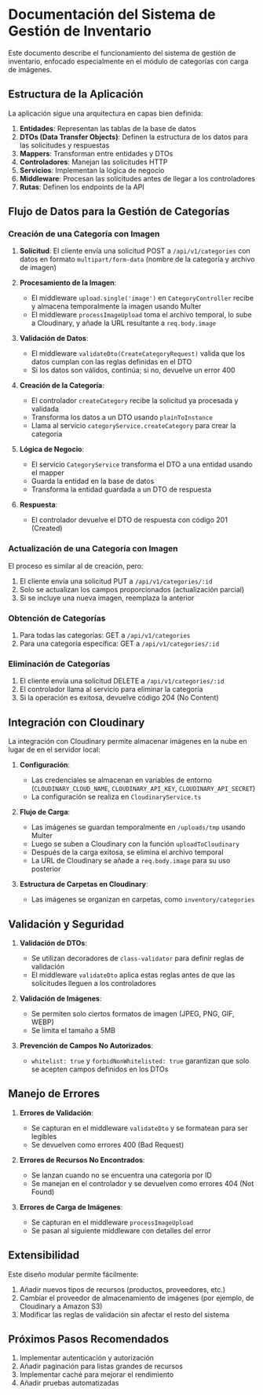 # Documentación del Sistema de Gestión de Inventario

Este documento describe el funcionamiento del sistema de gestión de inventario, enfocado especialmente en el módulo de categorías con carga de imágenes.

## Estructura de la Aplicación

La aplicación sigue una arquitectura en capas bien definida:

1. **Entidades**: Representan las tablas de la base de datos
2. **DTOs (Data Transfer Objects)**: Definen la estructura de los datos para las solicitudes y respuestas
3. **Mappers**: Transforman entre entidades y DTOs
4. **Controladores**: Manejan las solicitudes HTTP
5. **Servicios**: Implementan la lógica de negocio
6. **Middleware**: Procesan las solicitudes antes de llegar a los controladores
7. **Rutas**: Definen los endpoints de la API

## Flujo de Datos para la Gestión de Categorías

### Creación de una Categoría con Imagen

1. **Solicitud**: El cliente envía una solicitud POST a `/api/v1/categories` con datos en formato `multipart/form-data` (nombre de la categoría y archivo de imagen)

2. **Procesamiento de la Imagen**:

   - El middleware `upload.single('image')` en `CategoryController` recibe y almacena temporalmente la imagen usando Multer
   - El middleware `processImageUpload` toma el archivo temporal, lo sube a Cloudinary, y añade la URL resultante a `req.body.image`

3. **Validación de Datos**:

   - El middleware `validateDto(CreateCategoryRequest)` valida que los datos cumplan con las reglas definidas en el DTO
   - Si los datos son válidos, continúa; si no, devuelve un error 400

4. **Creación de la Categoría**:

   - El controlador `createCategory` recibe la solicitud ya procesada y validada
   - Transforma los datos a un DTO usando `plainToInstance`
   - Llama al servicio `categoryService.createCategory` para crear la categoría

5. **Lógica de Negocio**:

   - El servicio `CategoryService` transforma el DTO a una entidad usando el mapper
   - Guarda la entidad en la base de datos
   - Transforma la entidad guardada a un DTO de respuesta

6. **Respuesta**:
   - El controlador devuelve el DTO de respuesta con código 201 (Created)

### Actualización de una Categoría con Imagen

El proceso es similar al de creación, pero:

1. El cliente envía una solicitud PUT a `/api/v1/categories/:id`
2. Solo se actualizan los campos proporcionados (actualización parcial)
3. Si se incluye una nueva imagen, reemplaza la anterior

### Obtención de Categorías

1. Para todas las categorías: GET a `/api/v1/categories`
2. Para una categoría específica: GET a `/api/v1/categories/:id`

### Eliminación de Categorías

1. El cliente envía una solicitud DELETE a `/api/v1/categories/:id`
2. El controlador llama al servicio para eliminar la categoría
3. Si la operación es exitosa, devuelve código 204 (No Content)

## Integración con Cloudinary

La integración con Cloudinary permite almacenar imágenes en la nube en lugar de en el servidor local:

1. **Configuración**:

   - Las credenciales se almacenan en variables de entorno (`CLOUDINARY_CLOUD_NAME`, `CLOUDINARY_API_KEY`, `CLOUDINARY_API_SECRET`)
   - La configuración se realiza en `CloudinaryService.ts`

2. **Flujo de Carga**:

   - Las imágenes se guardan temporalmente en `/uploads/tmp` usando Multer
   - Luego se suben a Cloudinary con la función `uploadToCloudinary`
   - Después de la carga exitosa, se elimina el archivo temporal
   - La URL de Cloudinary se añade a `req.body.image` para su uso posterior

3. **Estructura de Carpetas en Cloudinary**:
   - Las imágenes se organizan en carpetas, como `inventory/categories`

## Validación y Seguridad

1. **Validación de DTOs**:

   - Se utilizan decoradores de `class-validator` para definir reglas de validación
   - El middleware `validateDto` aplica estas reglas antes de que las solicitudes lleguen a los controladores

2. **Validación de Imágenes**:

   - Se permiten solo ciertos formatos de imagen (JPEG, PNG, GIF, WEBP)
   - Se limita el tamaño a 5MB

3. **Prevención de Campos No Autorizados**:
   - `whitelist: true` y `forbidNonWhitelisted: true` garantizan que solo se acepten campos definidos en los DTOs

## Manejo de Errores

1. **Errores de Validación**:

   - Se capturan en el middleware `validateDto` y se formatean para ser legibles
   - Se devuelven como errores 400 (Bad Request)

2. **Errores de Recursos No Encontrados**:

   - Se lanzan cuando no se encuentra una categoría por ID
   - Se manejan en el controlador y se devuelven como errores 404 (Not Found)

3. **Errores de Carga de Imágenes**:
   - Se capturan en el middleware `processImageUpload`
   - Se pasan al siguiente middleware con detalles del error

## Extensibilidad

Este diseño modular permite fácilmente:

1. Añadir nuevos tipos de recursos (productos, proveedores, etc.)
2. Cambiar el proveedor de almacenamiento de imágenes (por ejemplo, de Cloudinary a Amazon S3)
3. Modificar las reglas de validación sin afectar el resto del sistema

## Próximos Pasos Recomendados

1. Implementar autenticación y autorización
2. Añadir paginación para listas grandes de recursos
3. Implementar caché para mejorar el rendimiento
4. Añadir pruebas automatizadas
